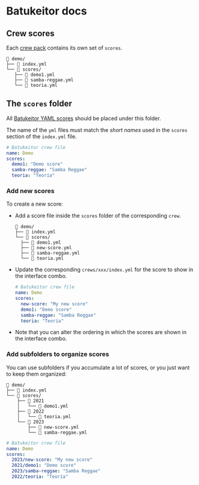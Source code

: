 # Batukeitor docs

## Crew scores
Each [crew pack](crew-packs.md) contains its own set of `scores`.
```
 demo/
├──  index.yml
└──  scores/
   ├──  demo1.yml
   ├──  samba-reggae.yml
   └──  teoria.yml
```

## The `scores` folder
All [Batukeitor YAML scores](batukeitor-yaml-score.md) should be placed under this folder.

The name of the `yml` files must match the _short names_ used in the `scores` section of the `index.yml` file.
```yml
# Batukeitor crew file
name: Demo
scores:
  demo1: "Demo score"
  samba-reggae: "Samba Reggae"
  teoria: "Teoría"
```

### Add new scores
To create a new score:
* Add a score file inside the `scores` folder of the corresponding `crew`.
  ```
   demo/
  ├──  index.yml
  └──  scores/
    ├──  demo1.yml
    ├──  new-score.yml
    ├──  samba-reggae.yml
    └──  teoria.yml
  ```
* Update the corresponding `crews/xxx/index.yml` for the score to show in the interface combo.
  ```yml
  # Batukeitor crew file
  name: Demo
  scores:
    new-score: "My new score"
    demo1: "Demo score"
    samba-reggae: "Samba Reggae"
    teoria: "Teoría"
  ```
* Note that you can alter the ordering in which the scores are shown in the interface combo.

### Add subfolders to organize scores
You can use subfolders if you accumulate a lot of scores, or you just want to keep them organized:
```
 demo/
├──  index.yml
└──  scores/
    ├──  2021
    │   └──  demo1.yml
    ├──  2022
    │   └──  teoria.yml
    └──  2023
        ├──  new-score.yml
        └──  samba-reggae.yml
```

```yml
# Batukeitor crew file
name: Demo
scores:
  2023/new-score: "My new score"
  2021/demo1: "Demo score"
  2023/samba-reggae: "Samba Reggae"
  2022/teoria: "Teoría"
```
